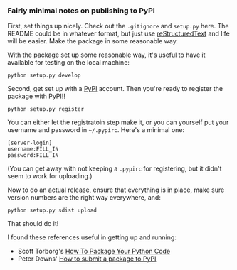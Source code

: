 ### Fairly minimal notes on publishing to PyPI

First, set things up nicely. Check out the `.gitignore` and `setup.py`
here. The README could be in whatever format, but just use
[reStructuredText][] and life will be easier. Make the package in some
reasonable way.

[reStructuredText]: http://docutils.sourceforge.net/rst.html

With the package set up some reasonable way, it's useful to have it
available for testing on the local machine:

```
python setup.py develop
```

Second, get set up with a [PyPI][] account. Then you're ready to
register the package with PyPI!!

[PyPI]: https://pypi.python.org/pypi

```
python setup.py register
```

You can either let the registratoin step make it, or you can yourself
put your username and password in `~/.pypirc`. Here's a minimal one:

```
[server-login]
username:FILL_IN
password:FILL_IN
```

(You can get away with not keeping a `.pypirc` for registering, but it
didn't seem to work for uploading.)

Now to do an actual release, ensure that everything is in place, make
sure version numbers are the right way everywhere, and:

```
python setup.py sdist upload
```

That should do it!

I found these references useful in getting up and running:

 * Scott Torborg's [How To Package Your Python Code](http://www.scotttorborg.com/python-packaging/)
 * Peter Downs' [How to submit a package to PyPI](http://peterdowns.com/posts/first-time-with-pypi.html)
